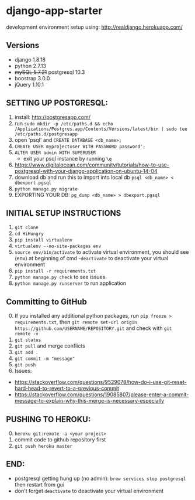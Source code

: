 # django-app-starter
development environment setup using: http://realdjango.herokuapp.com/

## Versions
- django 1.8.18
- python 2.7.13
- ~~mySQL 5.7.21~~ postgresql 10.3
- boostrap 3.0.0
- jQuery 1.10.1

## SETTING UP POSTGRESQL:
1. install: http://postgresapp.com/
2. run `sudo mkdir -p /etc/paths.d && echo /Applications/Postgres.app/Contents/Versions/latest/bin | sudo tee /etc/paths.d/postgresapp`
3. open 'psql' and `CREATE DATABASE <db_name>;`
4. `CREATE USER myprojectuser WITH PASSWORD password';`
5. `ALTER USER admin WITH SUPERUSER`
    - exit your psql instance by running `\q`
6. https://www.digitalocean.com/community/tutorials/how-to-use-postgresql-with-your-django-application-on-ubuntu-14-04
7. download db and run this to import into local db `psql <db_name> < dbexport.pgsql`
8. `python manage.py migrate`
9. EXPORTING YOUR DB: `pg_dump <db_name> > dbexport.pgsql`

## INITIAL SETUP INSTRUCTIONS
1. `git clone`
2. `cd HiHungry`
3. `pip install virtualenv`
4. `virtualenv --no-site-packages env`
5. `source env/bin/activate` to activate virtual environment, you should see (env) at beginning of cmd
      -`deactivate` to deactivate your virtual environment
6. `pip install -r requirements.txt`
7. `python manage.py check` to see issues
8. `python manage.py runserver` to run application

## Committing to GitHub
0. If you installed any additional python packages, run `pip freeze > requirements.txt`,
      then `git remote set-url origin https://github.com/USERNAME/REPOSITORY.git` and check with `git remote -v`
1. `git status`
2. `git pull` and merge conflicts
3. `git add .`
4. `git commit -m "message"`
5. `git push`
6. Issues:
  - https://stackoverflow.com/questions/9529078/how-do-i-use-git-reset-hard-head-to-revert-to-a-previous-commit
  - https://stackoverflow.com/questions/19085807/please-enter-a-commit-message-to-explain-why-this-merge-is-necessary-especially

## PUSHING TO HEROKU:
0. `heroku git:remote -a <your project>`
1. commit code to github repository first
2. `git push heroku master`

## END:
- postgresql getting hung up (no admin): `brew services stop postgresql` then restart from gui
- don't forget `deactivate` to deactivate your virtual environment
